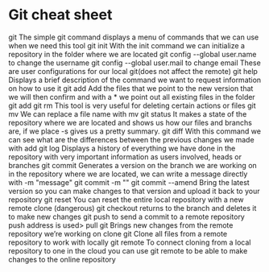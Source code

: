 
# Git cheat sheet

git
The simple git command displays a menu of commands that we can use when
we need this tool
git init
With the init command we can initialize a repository in the folder where we are located
git config --global user.name to change the username
git config --global user.mail to change email
These are user configurations for our local git(does not affect the remote)
git help
Displays a brief description of the command we want to request information on how to use it
git add
Add the files that we point to the new version that we will then confirm and with a * we point out
all existing files in the folder
git add
git rm
This tool is very useful for deleting certain actions or files
git mv
We can replace a file name with mv
git status
It makes a state of the repository where we are located and shows us how our files and branchs are, if we place -s gives us a pretty summary.
git diff
With this command we can see what are the differences between the previous changes we made with add
git log
Displays a history of everything we have done in the repository with very important information
as users involved, heads or branches
git commit
Generates a version on the branch we are working on in the repository where we are located, we can write a message directly with -m "message"
git commit -m ""
git commit --amend
Bring the latest version so you can make changes to that version and upload it back to your repository
git reset
You can reset the entire local repository with a new remote clone (dangerous)
git checkout
returns to the branch and deletes it to make new changes
git push
to send a commit to a remote repository push address is used>
pull git
Brings new changes from the remote repository we’re working on
clone git
Clone all files from a remote repository to work with locally
git remote
To connect cloning from a local repository to one in the cloud you can use git remote to
be able to make changes to the online repository